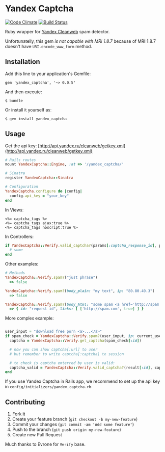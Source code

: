 # Yandex Captcha

[![Code Climate](https://codeclimate.com/github/merqlove/yandex-captcha.png)](https://codeclimate.com/github/merqlove/yandex-captcha)
[![Build Status](https://travis-ci.org/merqlove/yandex-captcha.svg)](https://travis-ci.org/merqlove/yandex-captcha)

Ruby wrapper for [Yandex Cleanweb](http://api.yandex.ru/cleanweb/) spam detector.

Unfortunatelly, this gem *is not capable with MRI 1.8.7* because of MRI 1.8.7 doesn't have `URI.encode_www_form` method.

## Installation

Add this line to your application's Gemfile:

    gem 'yandex_captcha', '~> 0.0.5'

And then execute:

    $ bundle

Or install it yourself as:

    $ gem install yandex_captcha

## Usage

Get the api key: [http://api.yandex.ru/cleanweb/getkey.xml](http://api.yandex.ru/cleanweb/getkey.xml)

```ruby
# Rails routes
mount YandexCaptcha::Engine, :at => '/yandex_captcha/'

# Sinatra
register YandexCaptcha::Sinatra

# Configuration
YandexCaptcha.configure do |config|
  config.api_key = "your_key"
end
```

In Views:

```erb
<%= captcha_tags %>
<%= captcha_tags ajax:true %>
<%= captcha_tags noscript:true %>
```

In Controllers:

```ruby
if YandexCaptcha::Verify.valid_captcha?(params[:captcha_response_id], params[:captcha_response_field])
  # some
end
```

Other examples:

```ruby
# Methods
YandexCaptcha::Verify.spam?("just phrase")
  => false

YandexCaptcha::Verify.spam?(body_plain: "my text", ip: "80.80.40.3")
  => false

YandexCaptcha::Verify.spam?(body_html: "some spam <a href='http://spam.com'>spam link</a>")
  => { id: "request id", links: [ ['http://spam.com', true] ] }
```

More complex example:

```ruby

user_input = "download free porn <a>...</a>"
if spam_check = YandexCaptcha::Verify.spam?(user_input, ip: current_user.ip)
  captcha = YandexCaptcha::Verify.get_captcha(spam_check[:id])

  # now you can show captcha[:url] to user
  # but remember to write captcha[:captcha] to session

  # to check is captcha enterred by user is valid:
  captcha_valid = YandexCaptcha::Verify.valid_captcha?(result[:id], captcha[:captcha], user_captcha)
end
```

If you use Yandex Captcha in Rails app, we recommend to set up the api key in `config/initializers/yandex_captcha.rb`

## Contributing

1. Fork it
2. Create your feature branch (`git checkout -b my-new-feature`)
3. Commit your changes (`git commit -am 'Add some feature'`)
4. Push to the branch (`git push origin my-new-feature`)
5. Create new Pull Request

Much thanks to Evrone for `Verify` base.